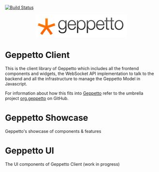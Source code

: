 [![Build Status](https://travis-ci.org/openworm/org.geppetto.frontend.png?branch=master)](https://travis-ci.org/openworm/org.geppetto.frontend)

<p align="center">
  <img src="https://github.com/tarelli/bucket/blob/master/geppetto%20logo.png?raw=true" alt="Geppetto logo"/>
</p>

# Geppetto Client

This is the client library of Geppetto which includes all the frontend components and widgets, the WebSocket API implementation to talk to the backend and all the infrastructure to manage the Geppetto Model in Javascript.

For information about how this fits into [Geppetto](http://www.geppetto.org/) refer to the umbrella project [org.geppetto](https://github.com/openworm/org.geppetto) on GitHub.

# Geppetto Showcase

Geppetto's showcase of components & features

# Geppetto UI

The UI components of Geppetto Client (work in progress)
